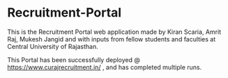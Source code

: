 # Recruitment-Portal

This is the Recruitment Portal web application made by Kiran Scaria, Amrit Raj, Mukesh Jangid and with inputs from fellow students and faculties at Central University of Rajasthan. 

This Portal has been successfully deployed @ https://www.curajrecruitment.in/ , and has completed multiple runs.
